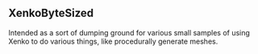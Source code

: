 XenkoByteSized
---------------
Intended as a sort of dumping ground for various small samples of using Xenko to do various things, like procedurally generate meshes.

